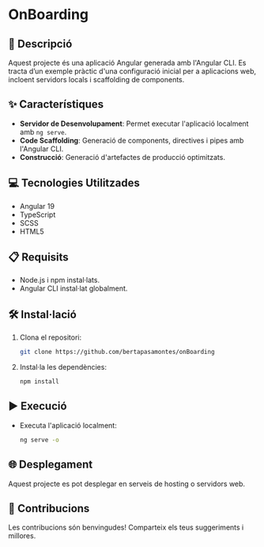 # OnBoarding

## 📄 Descripció
Aquest projecte és una aplicació Angular generada amb l'Angular CLI. Es tracta d’un exemple pràctic d'una configuració inicial per a aplicacions web, incloent servidors locals i scaffolding de components.

## ✨ Característiques
- **Servidor de Desenvolupament**: Permet executar l'aplicació localment amb `ng serve`.
- **Code Scaffolding**: Generació de components, directives i pipes amb l'Angular CLI.
- **Construcció**: Generació d'artefactes de producció optimitzats.

## 💻 Tecnologies Utilitzades
- Angular 19
- TypeScript
- SCSS
- HTML5

## 📋 Requisits
- Node.js i npm instal·lats.
- Angular CLI instal·lat globalment.

## 🛠️ Instal·lació
1. Clona el repositori:
   ```bash
   git clone https://github.com/bertapasamontes/onBoarding
   ```
2. Instal·la les dependències:
   ```bash
   npm install
   ```

## ▶️ Execució
- Executa l'aplicació localment:
   ```bash
   ng serve -o
   ```

## 🌐 Desplegament
Aquest projecte es pot desplegar en serveis de hosting o servidors web.

## 🤝 Contribucions
Les contribucions són benvingudes! Comparteix els teus suggeriments i millores.

